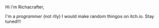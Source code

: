 Hi i'm Richacrafter,

I'm a *programmer* (not rlly) I would make random thingos on itch.io. Stay tuned!!!
